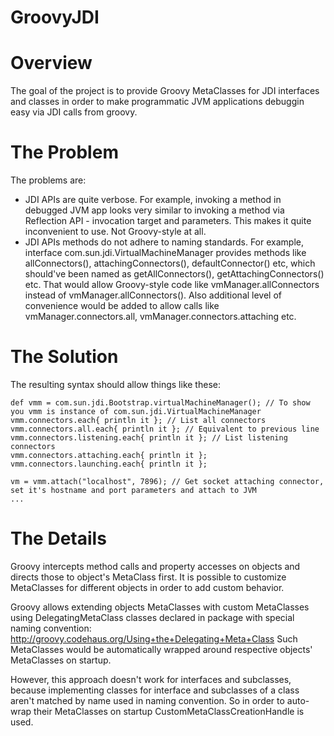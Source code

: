GroovyJDI
=========

Overview
========
The goal of the project is to provide Groovy MetaClasses for JDI interfaces and classes in order to make programmatic JVM applications debuggin easy via JDI calls from groovy.

The Problem
===========
The problems are:
- JDI APIs are quite verbose. For example, invoking a method in debugged JVM app looks very similar to invoking a method via Reflection API - invocation target and parameters. This makes it quite inconvenient to use. Not Groovy-style at all.
- JDI APIs methods do not adhere to naming standards. For example, interface com.sun.jdi.VirtualMachineManager provides methods like allConnectors(), attachingConnectors(), defaultConnector() etc, which should've been named as getAllConnectors(), getAttachingConnectors() etc.
That would allow Groovy-style code like vmManager.allConnectors instead of vmManager.allConnectors().
Also additional level of convenience would be added to allow calls like vmManager.connectors.all, vmManager.connectors.attaching etc.

The Solution
============
The resulting syntax should allow things like these:

	def vmm = com.sun.jdi.Bootstrap.virtualMachineManager(); // To show you vmm is instance of com.sun.jdi.VirtualMachineManager
	vmm.connectors.each{ println it }; // List all connectors
	vmm.connectors.all.each{ println it }; // Equivalent to previous line
	vmm.connectors.listening.each{ println it }; // List listening connectors
	vmm.connectors.attaching.each{ println it };
	vmm.connectors.launching.each{ println it };

	vm = vmm.attach("localhost", 7896); // Get socket attaching connector, set it's hostname and port parameters and attach to JVM
	...

The Details
===========
Groovy intercepts method calls and property accesses on objects and directs those to object's MetaClass first. It is possible to customize MetaClasses for different objects in order to add custom behavior.

Groovy allows extending objects MetaClasses with custom MetaClasses using DelegatingMetaClass classes declared in package with special naming convention: http://groovy.codehaus.org/Using+the+Delegating+Meta+Class
Such MetaClasses would be automatically wrapped around respective objects' MetaClasses on startup.

However, this approach doesn't work for interfaces and subclasses, because implementing classes for interface and subclasses of a class aren't matched by name used in naming convention. So in order to auto-wrap their MetaClasses on startup CustomMetaClassCreationHandle is used.
